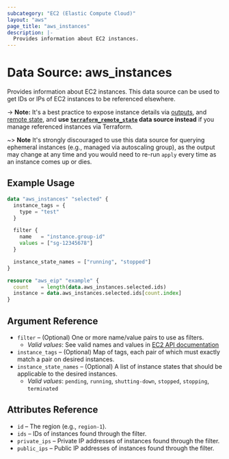 ```yaml
---
subcategory: "EC2 (Elastic Compute Cloud)"
layout: "aws"
page_title: "aws_instances"
description: |-
  Provides information about EC2 instances.
---
```


[describe-instances]: https://docs.cloud.croc.ru/en/api/ec2/instances/DescribeInstances.html
[outputs]: https://www.terraform.io/docs/configuration/outputs.html
[remote state]: https://www.terraform.io/docs/state/remote.html
[terraform_remote_state]: https://www.terraform.io/docs/providers/terraform/d/remote_state.html

# Data Source: aws_instances

Provides information about EC2 instances. This data source can be used to get IDs or IPs of EC2 instances to be referenced elsewhere.

-> **Note:** It's a best practice to expose instance details via [outputs], and [remote state],
and **use [`terraform_remote_state`][terraform_remote_state] data source instead** if you manage referenced instances via Terraform.

~> **Note** It's strongly discouraged to use this data source for querying ephemeral
instances (e.g., managed via autoscaling group), as the output may change at any time
and you would need to re-run `apply` every time as an instance comes up or dies.

## Example Usage

```terraform
data "aws_instances" "selected" {
  instance_tags = {
    type = "test"
  }

  filter {
    name   = "instance.group-id"
    values = ["sg-12345678"]
  }

  instance_state_names = ["running", "stopped"]
}

resource "aws_eip" "example" {
  count    = length(data.aws_instances.selected.ids)
  instance = data.aws_instances.selected.ids[count.index]
}
```

## Argument Reference

* `filter` – (Optional) One or more name/value pairs to use as filters.
    * _Valid values_: See valid names and values in [EC2 API documentation][describe-instances]
* `instance_tags` – (Optional) Map of tags, each pair of which must exactly match a pair on desired instances.
* `instance_state_names` – (Optional) A list of instance states that should be applicable to the desired instances.
    * _Valid values_: `pending`, `running`, `shutting-down`, `stopped`, `stopping`, `terminated`

## Attributes Reference

* `id` – The region (e.g., `region-1`).
* `ids` – IDs of instances found through the filter.
* `private_ips` – Private IP addresses of instances found through the filter.
* `public_ips` – Public IP addresses of instances found through the filter.
